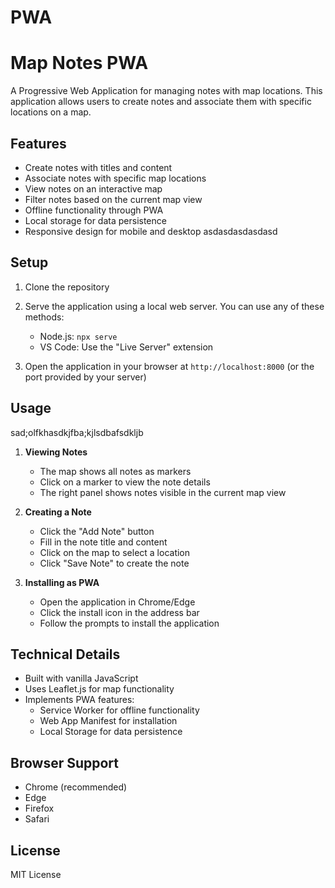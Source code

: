 # PWA
# Map Notes PWA

A Progressive Web Application for managing notes with map locations. This application allows users to create notes and associate them with specific locations on a map.

## Features

- Create notes with titles and content
- Associate notes with specific map locations
- View notes on an interactive map
- Filter notes based on the current map view
- Offline functionality through PWA
- Local storage for data persistence
- Responsive design for mobile and desktop
asdasdasdasdasd
## Setup

1. Clone the repository
2. Serve the application using a local web server. You can use any of these methods:
   - Node.js: `npx serve`
   - VS Code: Use the "Live Server" extension

3. Open the application in your browser at `http://localhost:8000` (or the port provided by your server)

## Usage
sad;olfkhasdkjfba;kjlsdbafsdkljb
1. **Viewing Notes**
   - The map shows all notes as markers
   - Click on a marker to view the note details
   - The right panel shows notes visible in the current map view

2. **Creating a Note**
   - Click the "Add Note" button
   - Fill in the note title and content
   - Click on the map to select a location
   - Click "Save Note" to create the note

3. **Installing as PWA**
   - Open the application in Chrome/Edge
   - Click the install icon in the address bar
   - Follow the prompts to install the application

## Technical Details

- Built with vanilla JavaScript
- Uses Leaflet.js for map functionality
- Implements PWA features:
  - Service Worker for offline functionality
  - Web App Manifest for installation
  - Local Storage for data persistence

## Browser Support

- Chrome (recommended)
- Edge
- Firefox
- Safari

## License

MIT License 
